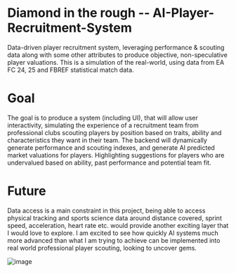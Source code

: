 # Diamond in the rough  -- AI-Player-Recruitment-System
Data-driven player recruitment system, leveraging performance &amp; scouting data along with some other attributes to produce objective, non-speculative player valuations. This is a simulation of the real-world, using data from EA FC 24, 25 and FBREF statistical match data. 

# Goal
The goal is to produce a system (including UI), that will allow user interactivity, simulating the experience of a recruitment team from professional clubs scouting players by position based on traits, ability and characteristics they want in their team. The backend will dynamically generate performance and scouting indexes, and generate AI predicted market valuations for players. Highlighting suggestions for players who are undervalued based on ability, past performance and potential team fit.

# Future
Data access is a main constraint in this project, being able to access physical tracking and sports science data around distance covered, sprint speed, acceleration, heart rate etc. would provide another exciting layer that I would love to explore. I am excited to see how quickly AI systems much more advanced than what I am trying to achieve can be implemented into real world professional player scouting, looking to uncover gems.



![image](https://github.com/user-attachments/assets/91a3b11c-4e28-4ee5-ba1d-1b5fcdaa3f14)

